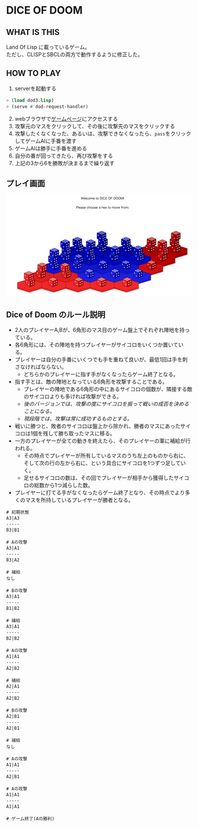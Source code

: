 # DICE OF DOOM

## WHAT IS THIS
Land Of Lisp に載っているゲーム。  
ただし、CLISPとSBCLの両方で動作するように修正した。

## HOW TO PLAY

1. serverを起動する

```lisp
> (load dod3.lisp)
> (serve #'dod-request-handler)
```
2. webブラウザで[ゲームページ](http://localhost:8080/game.html)にアクセスする
3. 攻撃元のマスをクリックして、その後に攻撃先のマスをクリックする
4. 攻撃したくなくなった、あるいは、攻撃できなくなったら、`pass`をクリックしてゲームAIに手番を渡す
5. ゲームAIは勝手に手番を進める
6. 自分の番が回ってきたら、再び攻撃をする
7. 上記の3から6を勝敗が決まるまで繰り返す

## プレイ画面
![screenshot](https://raw.githubusercontent.com/otaon/LandOfLisp-DiceOfDoom/master/screenshot.png)

## Dice of Doom のルール説明

- 2人のプレイヤーA,Bが、6角形のマス目のゲーム盤上でそれぞれ陣地を持っている。
- 各6角形には、その陣地を持つプレイヤーがサイコロをいくつか置いている。
- プレイヤーは自分の手番にいくつでも手を重ねて良いが、最低1回は手を刺さなければならない。
    - どちらかのプレイヤーに指す手がなくなったらゲーム終了となる。
- 指す手とは、敵の陣地となっている6角形を攻撃することである。
    - プレイヤーの陣地である6角形の中にあるサイコロの個数が、隣接する敵のサイコロよりも多ければ攻撃ができる。
    - *後のバージョンでは、攻撃の度にサイコロを振って戦いの成否を決めることになる。*
    - *現段階では、攻撃は常に成功するものとする。*
- 戦いに勝つと、敗者のサイコロは盤上から除かれ、勝者のマスにあったサイコロは1個を残して勝ち取ったマスに移る。
- 一方のプレイヤーが全ての動きを終えたら、そのプレイヤーの軍に補給が行われる。
    - その時点でプレイヤーが所有しているマスのうち左上のものから右に、そして次の行の左から右に、という具合にサイコロを1つずつ足していく。
    - 足せるサイコロの数は、その回でプレイヤーが相手から獲得したサイコロの総数から1つ減らした数。
- プレイヤーに打てる手がなくなったらゲーム終了となり、その時点でより多くのマスを所持しているプレイヤーが勝者となる。

```
# 初期状態
A3|A3
-----
B3|B1

# Aの攻撃
A3|A1
-----
B3|A2

# 補給
なし

# Bの攻撃
A3|A1
-----
B1|B2

# 補給
A3|A1
-----
B2|B2

# Aの攻撃
A1|A1
-----
A2|B2

# 補給
A2|A1
-----
A2|B2

# Bの攻撃
A2|B1
-----
A2|B1

# 補給
なし

# Aの攻撃
A1|A1
-----
A2|B1

# Aの攻撃
A1|A1
-----
A1|A1

# ゲーム終了(Aの勝利)
```

